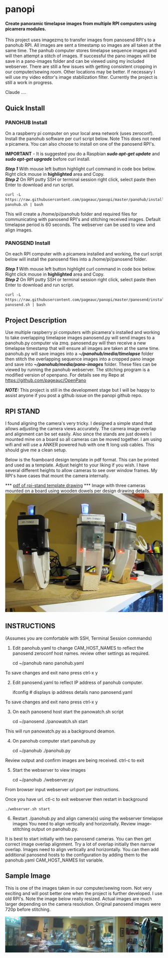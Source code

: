 # panopi
#### Create panoramic timelapse images from multiple RPI computers using picamera modules.

This project uses imagezmq to transfer images from panosend RPI's to a panohub RPI. All images are
sent a timestamp so images are all taken at the same time. The panhub computer
stores timelapse sequence images and will then attempt a stitch of images.  If successful the pano
images will be save in a pano-images folder and can be viewed using my included webserver.  There
are still a few issues with getting consistent cropping in our computer/sewing room. Other locations may be better.
If necessary I will use my video editor's image stabilization filter. Currently the project is still a work in progress.

Claude ....

## Quick Install

### PANOHUB Install
On a raspberry pi computer on your local area network (uses zeroconf). Install the panohub software per curl
script below.  Note This does not need a picamera.  You can also choose to install on one of the
panosend RPI's.

**IMPORTANT** - It is suggested you do a Raspbian ***sudo apt-get update*** and ***sudo apt-get upgrade***
before curl install.

***Step 1*** With mouse left button highlight curl command in code box below. Right click mouse in **highlighted** area and Copy.    
***Step 2*** On RPI putty SSH or terminal session right click, select paste then Enter to download and run script.

    curl -L https://raw.githubusercontent.com/pageauc/panopi/master/panohub/install-panohub.sh | bash

This will create a /home/pi/panohub folder and required files for communicating with panosend RPI's and 
stitching received images.  Default timelapse period is 60 seconds.  The webserver can be used to
view and align images.  

### PANOSEND Install
On each RPI computer with a picamera installed and working, the curl script below will install the panosend files
into a /home/pi/panosend folder.

***Step 1*** With mouse left button highlight curl command in code box below. Right click mouse in **highlighted** area and Copy.    
***Step 2*** On RPI putty SSH or terminal session right click, select paste then Enter to download and run script.

    curl -L https://raw.githubusercontent.com/pageauc/panopi/master/panosend/install-panosend.sh | bash

## Project Description

Use multiple raspberry pi computers with picamera's installed and working to take overlapping timelapse images
panosend.py will send images to a panohub.py computer via zmq. panosend.py will then receive a new timelapse timestamp
that will ensure all images are taken at the same time. panohub.py will save images into
a ***~/panohub/media/timelapse*** folder then stitch the overlapping sequence images into a cropped pano image and save
into ***~/panohub/media/pano-images*** folder.  These files can be viewed by running the panohub webserver.
The stitching program is a modified version of openpano.  For details see my Repo at https://github.com/pageauc/OpenPano

***NOTE:***  This project is still in the development stage but I will be happy to assist anyone
if you post a github issue on the panopi github repo.

## RPI STAND 
I found aligning the camera's very tricky.  I designed a simple stand that allows adjusting the
camera views accurately. The camera image overlap and alignment can be set easily.  Also since the stands
are just dowels I mounted mine on a board so all cameras can be moved together.  I am using wifi
and will use a ANKER powered hub with one ft long usb cables.  This should give me a clean setup.

Below is the foamboard design template in pdf format. This can be printed and used as a template. Adjust height to your liking
if you wish.  I have several different heights to allow cameras to see over window frames.  My RPI's have cases that mount the
 camera internally.

*** [pdf of rpi-stand template drawing](https://github.com/pageauc/panopi/blob/master/rpi-stand.pdf) ***
 Image with three cameras mounted on a board using wooden dowels per design drawing details.
![rpi-stand](https://github.com/pageauc/panopi/blob/master/rpi-stand.png)

## INSTRUCTIONS 
(Assumes you are comfortable with SSH, Terminal Session commands)

1. Edit panohub.yaml to change CAM_HOST_NAMES to reflect the panosend zeroconf host names.
  review other settings as required.    
  
    cd ~/panohub
    nano panohub.yaml

To save changes and exit nano press ctrl-x y     

2. Edit panosend.yaml to reflect IP address of panohub computer.

    ifconfig      # displays ip address details
    nano panosend.yaml  

To save changes and exit nano press ctrl-x y

3. On each panosend host start the panowatch.sh script   

    cd ~/panosend
    ./panowatch.sh start  

This will run panowatch.py as a background deamon.

4. On panohub computer start panohub.py   

    cd ~/panohub
    ./panohub.py

Review output and confirm images are being received. ctrl-c to exit    

5. Start the webserver to view images

    cd ~/panohub
    ./webserver.py

From browser input webserver url:port per instructions.

Once you have url. ctl-c to exit webserver then restart in background

    ./webserver.sh start

6. Restart ./panohub.py and align camera(s) using the webserver timelapse images
  You need to align vertically and horizontally.  Review image-stitching
  output on panohub.py.  
  
  It is best to start initially with two panosend cameras. You can then get 
  correct image overlap alignment.  Try a lot of overlap initially then narrow overlap.
  Images need to align vertically and horizontally.
  You can then add additional panosend hosts to the configuration by
  adding them to the panohub.yaml CAM_HOST_NAMES list variable.

## Sample Image

This is one of the images taken in our computer/sewing room.  Not very exciting and will post better one
when the project is further developed.  I use old RPI's.  Note the image below really resized.  Actual images
are much larger depending on the camera resolution.  Original panosend images were 720p before stitching.

![rpi-stand image](https://github.com/pageauc/panopi/blob/master/pano-tl-1284.jpg)
